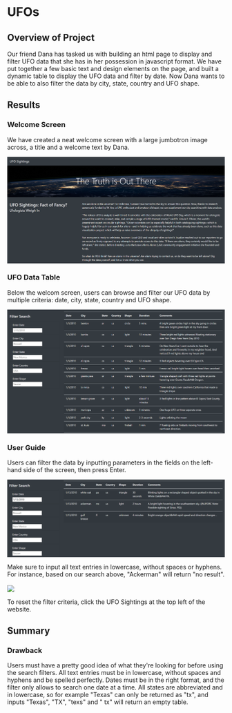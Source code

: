 # UFOs

## Overview of Project

Our friend Dana has tasked us with building an html page to display and filter UFO data that she has in her possession in javascript format. We have put together a few basic text and design elements on the page, and built a dynamic table to display the UFO data and filter by date. Now Dana wants to be able to also filter the data by city, state, country and UFO shape.

## Results

### Welcome Screen

We have created a neat welcome screen with a large jumbotron image across, a title and a welcome text by Dana.

<img align="center" src="./static/images/home_screen.png" width=page>

### UFO Data Table

Below the welcom screen, users can browse and filter our UFO data by multiple criteria: date, city, state, country and UFO shape.

<img align="center" src="./static/images/table.png" width=page>

### User Guide

Users can filter the data by inputting parameters in the fields on the left-hand side of the screen, then press Enter.

<img align="center" src="./static/images/search.png" width=page>

Make sure to input all text entries in lowercase, without spaces or hyphens. For instance, based on our search above, "Ackerman" will return "no result".

<img align="center" src="./static/images/Ackerman.png" width=page>

To reset the filter criteria, click the UFO Sightings at the top left of the website.


## Summary

### Drawback

Users must have a pretty good idea of what they're looking for before using the search filters. All text entries must be in lowercase, without spaces and hyphens and be spelled perfectly. Dates must be in the right format, and the filter only allows to search one date at a time. All states are abbreviated and in lowercase, so for example "Texas" can only be returned as "tx", and inputs "Texas", "TX", "texs" and " tx" will return an empty table.

### 

